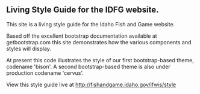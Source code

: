 Living Style Guide for the IDFG website.
---------------------------
This site is a living style guide for the Idaho Fish and Game website.

Based off the excellent bootstrap documentation available at getbootstrap.com this site demonstrates how the various components and styles will display.

At present this code illustrates the style of our first bootstrap-based theme, codename 'bison'. A second bootstrap-based theme is also under production codename 'cervus'.  

View this style guide live at http://fishandgame.idaho.gov/ifwis/style
